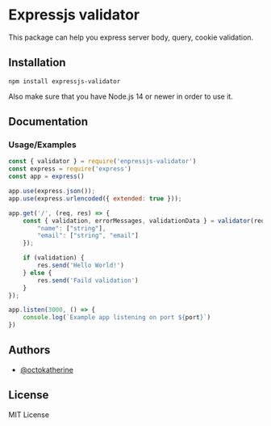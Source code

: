 # Expressjs validator

This package can help you express server body, query, cookie validation.

## Installation

```
npm install expressjs-validator
```

Also make sure that you have Node.js 14 or newer in order to use it.

## Documentation

### Usage/Examples

```js app.js
const { validator } = require('enpressjs-validator')
const express = require('express')
const app = express()

app.use(express.json());
app.use(express.urlencoded({ extended: true }));

app.get('/', (req, res) => {
    const { validation, errorMessages, validationData } = validator(req.boy, {
        "name": ["string"],
        "email": ["string", "email"]
    });

    if (validation) {
        res.send('Hello World!')
    } else {
        res.send('Faild validation')
    }
});

app.listen(3000, () => {
    console.log(`Example app listening on port ${port}`)
})
```

## Authors

- [@octokatherine](https://www.github.com/bigraja)

## License

MIT License